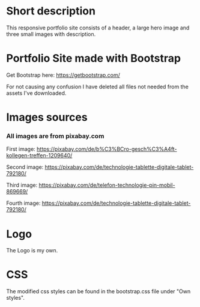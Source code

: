 # Short description
This responsive portfolio site consists of a header, a large hero image and three small images with description.

# Portfolio Site made with Bootstrap
Get Bootstrap here: https://getbootstrap.com/

For not causing any confusion I have deleted all files not needed from the assets I've downloaded.

# Images sources
### All images are from pixabay.com
First image: https://pixabay.com/de/b%C3%BCro-gesch%C3%A4ft-kollegen-treffen-1209640/

Second image: https://pixabay.com/de/technologie-tablette-digitale-tablet-792180/

Third image: https://pixabay.com/de/telefon-technologie-pin-mobil-869669/

Fourth image: https://pixabay.com/de/technologie-tablette-digitale-tablet-792180/

# Logo
The Logo is my own.

# CSS
The modified css styles can be found in the bootstrap.css file under "Own styles".
